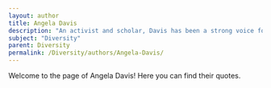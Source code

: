 ```yaml
---
layout: author
title: Angela Davis
description: "An activist and scholar, Davis has been a strong voice for social justice, racial equality, and the rights of marginalized communities, advocating for diversity and inclusive practices."
subject: "Diversity"
parent: Diversity
permalink: /Diversity/authors/Angela-Davis/
---
```


Welcome to the page of Angela Davis! Here you can find their quotes.
